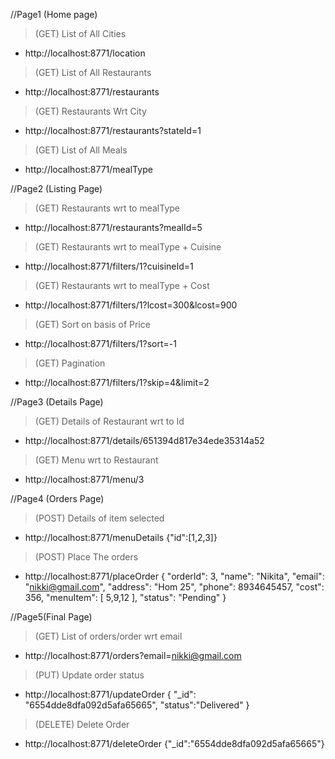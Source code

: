 //Page1 (Home page)
> (GET) List of All Cities
*  http://localhost:8771/location

> (GET) List of All Restaurants
* http://localhost:8771/restaurants

> (GET) Restaurants Wrt City
* http://localhost:8771/restaurants?stateId=1

> (GET) List of All Meals
* http://localhost:8771/mealType




//Page2 (Listing Page)
> (GET) Restaurants wrt to mealType
* http://localhost:8771/restaurants?mealId=5

> (GET) Restaurants wrt to mealType + Cuisine
* http://localhost:8771/filters/1?cuisineId=1

> (GET) Restaurants wrt to mealType + Cost
* http://localhost:8771/filters/1?lcost=300&lcost=900

> (GET) Sort on basis of Price
* http://localhost:8771/filters/1?sort=-1

> (GET) Pagination
* http://localhost:8771/filters/1?skip=4&limit=2



//Page3 (Details Page)
> (GET) Details of Restaurant wrt to Id
* http://localhost:8771/details/651394d817e34ede35314a52

> (GET) Menu wrt to Restaurant
* http://localhost:8771/menu/3



//Page4 (Orders Page)
> (POST) Details of item selected
* http://localhost:8771/menuDetails
  {"id":[1,2,3]}

> (POST) Place The orders
* http://localhost:8771/placeOrder 
  { "orderId": 3, "name": "Nikita", "email": "nikki@gmail.com", "address": "Hom 25", "phone": 8934645457, "cost": 356, "menuItem": [ 5,9,12 ], "status": "Pending" }



//Page5(Final Page)
> (GET) List of orders/order wrt email
* http://localhost:8771/orders?email=nikki@gmail.com

> (PUT) Update order status
* http://localhost:8771/updateOrder
  { "_id": "6554dde8dfa092d5afa65665", "status":"Delivered" }

> (DELETE) Delete Order
* http://localhost:8771/deleteOrder
  {"_id":"6554dde8dfa092d5afa65665"}